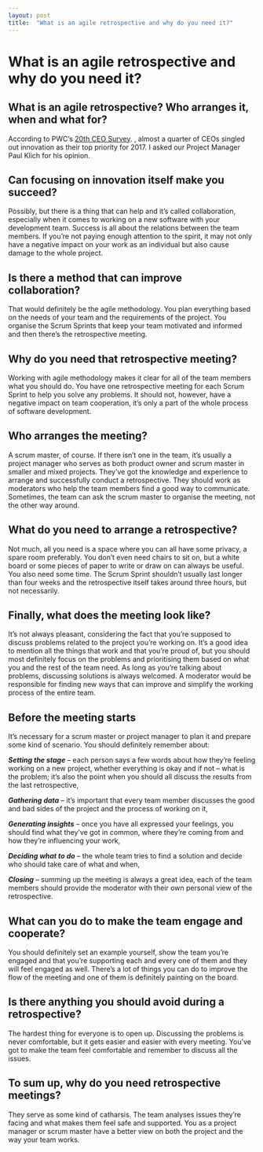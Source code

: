 ```yaml
---
layout: post
title:  "What is an agile retrospective and why do you need it?"
---
```


# What is an agile retrospective and why do you need it?
## What is an agile retrospective? Who arranges it, when and what for?

According to PWC’s [20th CEO Survey](https://www.pwc.com/gx/en/issues/technology/emea-cloud-business-survey.html). , almost a quarter of CEOs singled out innovation as their top priority for 2017. I asked our Project Manager Paul Klich for his opinion.

## Can focusing on innovation itself make you succeed?

Possibly, but there is a thing that can help and it’s called collaboration, especially when it comes to working on a new software with your development team. Success is all about the relations between the team members. If you’re not paying enough attention to the spirit, it may not only have a negative impact on your work as an individual but also cause damage to the whole project.

## Is there a method that can improve collaboration?

That would definitely be the agile methodology. You plan everything based on the needs of your team and the requirements of the project. You organise the Scrum Sprints that keep your team motivated and informed and then there’s the retrospective meeting.

## Why do you need that retrospective meeting?

Working with agile methodology makes it clear for all of the team members what you should do. You have one retrospective meeting for each Scrum Sprint to help you solve any problems. It should not, however, have a negative impact on team cooperation, it’s only a part of the whole process of software development.

## Who arranges the meeting?

A scrum master, of course. If there isn’t one in the team, it’s usually a project manager who serves as both product owner and scrum master in smaller and mixed projects. They’ve got the knowledge and experience to arrange and successfully conduct a retrospective. They should work as moderators who help the team members find a good way to communicate. Sometimes, the team can ask the scrum master to organise the meeting, not the other way around.

## What do you need to arrange a retrospective?

Not much, all you need is a space where you can all have some privacy, a spare room preferably. You don’t even need chairs to sit on, but a white board or some pieces of paper to write or draw on can always be useful. You also need some time. The Scrum Sprint shouldn’t usually last longer than four weeks and the retrospective itself takes around three hours, but not necessarily.

## Finally, what does the meeting look like?

It’s not always pleasant, considering the fact that you’re supposed to discuss problems related to the project you’re working on. It’s a good idea to mention all the things that work and that you’re proud of, but you should most definitely focus on the problems and prioritising them based on what you and the rest of the team need. As long as you’re talking about problems, discussing solutions is always welcomed. A moderator would be responsible for finding new ways that can improve and simplify the working process of the entire team.

## Before the meeting starts

It’s necessary for a scrum master or project manager to plan it and prepare some kind of scenario. You should definitely remember about:

***Setting the stage*** – each person says a few words about how they’re feeling working on a new project, whether everything is okay and if not – what is the problem; it’s also the point when you should all discuss the results from the last retrospective,

***Gathering data*** – it’s important that every team member discusses the good and bad sides of the project and the process of working on it,

***Generating insights*** – once you have all expressed your feelings, you should find what they’ve got in common, where they’re coming from and how they’re influencing your work,

***Deciding what to do*** – the whole team tries to find a solution and decide who should take care of what and when,

***Closing*** – summing up the meeting is always a great idea, each of the team members should provide the moderator with their own personal view of the retrospective.

## What can you do to make the team engage and cooperate?

You should definitely set an example yourself, show the team you’re engaged and that you’re supporting each and every one of them and they will feel engaged as well. There’s a lot of things you can do to improve the flow of the meeting and one of them is definitely painting on the board.

## Is there anything you should avoid during a retrospective?

The hardest thing for everyone is to open up. Discussing the problems is never comfortable, but it gets easier and easier with every meeting. You’ve got to make the team feel comfortable and remember to discuss all the issues.

## To sum up, why do you need retrospective meetings?

They serve as some kind of catharsis. The team analyses issues they’re facing and what makes them feel safe and supported. You as a project manager or scrum master have a better view on both the project and the way your team works.

